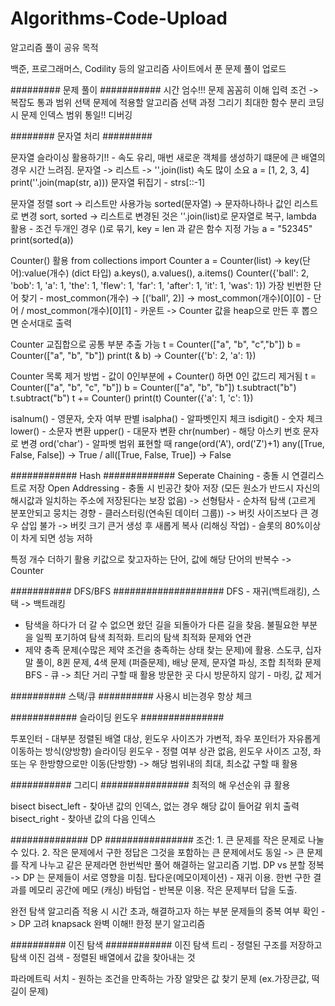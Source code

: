 # Algorithms-Code-Upload

알고리즘 풀이 공유 목적

백준, 프로그래머스, Codility 등의 알고리즘 사이트에서 푼 문제 풀이 업로드

######### 문제 풀이 ###########
시간 엄수!!!
문제 꼼꼼히 이해
입력 조건 -> 복잡도 통과 범위 선택
문제에 적용할 알고리즘 선택
과정 그리기
최대한 함수 분리
코딩 시 문제 인덱스 범위 통일!!
디버깅

######## 문자열 처리 #########

문자열 슬라이싱 활용하기!! - 속도 유리, 매번 새로운 객체를 생성하기 떄문에 큰 배열의 경우 시간 느려짐.
문자열 -> 리스트 -> ''.join(list) 속도 많이 소요
a = [1, 2, 3, 4]
print(''.join(map(str, a)))
문자열 뒤집기 - strs[::-1]

문자열 정렬
sort -> 리스트만 사용가능
sorted(문자열) -> 문자하나하나 값인 리스트로 변경
sort, sorted -> 리스트로 변경된 것은 ''.join(list)로 문자열로 복구, lambda 활용 - 조건 두개인 경우 ()로 묶기, key = len 과 같은 함수 지정 가능
a = "52345"
print(sorted(a))

Counter() 활용
from collections import Counter
a = Counter(list) -> key(단어):value(개수) (dict 타입)
a.keys(), a.values(), a.items()
Counter({'ball': 2, 'bob': 1, 'a': 1, 'the': 1, 'flew': 1, 'far': 1, 'after': 1, 'it': 1, 'was': 1})
가장 빈번한 단어 찾기 - most_common(개수) -> [('ball', 2)] -> most_common(개수)[0][0] - 단어 / most_common(개수)[0][1] - 카운트
-> Counter 값을 heap으로 만든 후 뽑으면 순서대로 출력

Counter 교집합으로 공통 부분 추출 가능
t = Counter(["a", "b", "c","b"])
b = Counter(["a", "b", "b"])
print(t & b) -> Counter({'b': 2, 'a': 1})

Counter 목록 제거 방법 - 값이 0인부분에 + Counter() 하면 0인 값드리 제거됨
t = Counter(["a", "b", "c", "b"])
b = Counter(["a", "b", "b"])
t.subtract("b")
t.subtract("b")
t += Counter()
print(t)
Counter({'a': 1, 'c': 1})

isalnum() - 영문자, 숫자 여부 판별
isalpha() - 알파벳인지 체크
isdigit() - 숫자 체크
lower() - 소문자 변환
upper() - 대문자 변환
chr(number) - 해당 아스키 번호 문자로 변경
ord('char') - 알파벳 범위 표현할 때 range(ord('A'), ord('Z')+1)
any([True, False, False]) -> True / all([True, False, True]) -> False

############ Hash #############
Seperate Chaining - 충돌 시 연결리스트로 저장
Open Addressing - 충돌 시 빈공간 찾아 저장 (모든 원소가 반드시 자신의 해시값과 일치하는 주소에 저장된다는 보장 없음)
-> 선형탐사 - 순차적 탐색 (고르게 분포안되고 뭉치는 경향 - 클러스터링(연속된 데이터 그룹))
-> 버킷 사이즈보다 큰 경우 삽입 불가 -> 버킷 크기 큰거 생성 후 새롭게 복사 (리해싱 작업) - 슬롯의 80%이상이 차게 되면 성능 저하

특정 개수 더하기 활용
키값으로 찾고자하는 단어, 값에 해당 단어의 반복수 -> Counter

########### DFS/BFS ####################
DFS - 재귀(백트래킹), 스택
-> 백트래킹

- 탐색을 하다가 더 갈 수 없으면 왔던 길을 되돌아가 다른 길을 찾음. 불필요한 부분을 일찍 포기하여 탐색 최적화. 트리의 탐색 최적화 문제와 연관
- 제약 충족 문제(수많은 제약 조건을 충족하는 상태 찾는 문제)에 활용. 스도쿠, 십자말 풀이, 8퀸 문제, 4색 문제 (퍼즐문제), 배낭 문제, 문자열 파싱, 조합 최적화 문제
  BFS - 큐 -> 최단 거리 구할 때 활용
  방문한 곳 다시 방문하지 않기 - 마킹, 값 제거

########## 스택/큐 ##########
사용시 비는경우 항상 체크

############ 슬라이딩 윈도우 ###############

투포인터 - 대부분 정렬된 배열 대상, 윈도우 사이즈가 가변적, 좌우 포인터가 자유롭게 이동하는 방식(양방향)
슬라이딩 윈도우 - 정렬 여부 상관 없음, 윈도우 사이즈 고정, 좌 또는 우 한방향으로만 이동(단방향)
-> 해당 범위내의 최대, 최소값 구할 때 활용

########### 그리디 ################
최적의 해
우선순위 큐 활용

bisect
bisect_left - 찾아낸 값의 인덱스, 없는 경우 해당 값이 들어갈 위치 출력
bisect_right - 찾아낸 값의 다음 인덱스

############## DP ################
조건: 1. 큰 문제를 작은 문제로 나눌 수 있다. 2. 작은 문제에서 구한 정답은 그것을 포함하는 큰 문제에서도 동일
-> 큰 문제를 작게 나누고 같은 문제라면 한번씩만 풀어 해결하는 알고리즘 기법.
DP vs 분할 정복
-> DP 는 문제들이 서로 영향을 미침.
탑다운(메모이제이션) - 재귀 이용. 한번 구한 결과를 메모리 공간에 메모 (캐싱)
바텀업 - 반복문 이용. 작은 문제부터 답을 도출.

완전 탐색 알고리즘 적용 시 시간 초과, 해결하고자 하는 부분 문제들의 중복 여부 확인 -> DP 고려
knapsack 완벽 이해!!
한정 분기 알고리즘

########## 이진 탐색 ############
이진 탐색 트리 - 정렬된 구조를 저장하고 탐색
이진 검색 - 정렬된 배열에서 값을 찾아내는 것

파라메트릭 서치 - 원하는 조건을 만족하는 가장 알맞은 값 찾기 문제 (ex.가장큰값, 떡길이 문제)
